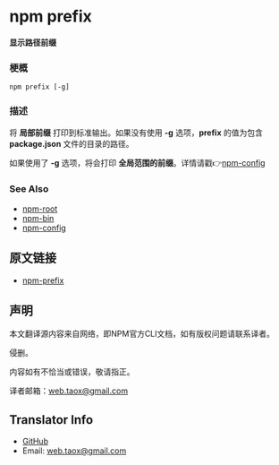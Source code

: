 # npm prefix

**显示路径前缀**

### 梗概

```shell
npm prefix [-g]
```

### 描述

将 **局部前缀** 打印到标准输出。如果没有使用 **-g** 选项，**prefix** 的值为包含 **package.json** 文件的目录的路径。

如果使用了 **-g** 选项，将会打印 **全局范围的前缀**。详情请戳👉[npm-config](https://docs.npmjs.com/misc/config "npm-config")

### See Also

* [npm-root](https://NinjiaHub.github.io/NPM-CLI-Commands/docs/npm-root "npm-root")
* [npm-bin](https://NinjiaHub.github.io/NPM-CLI-Commands/docs/npm-bin "npm-bin")
* [npm-config](https://NinjiaHub.github.io/NPM-CLI-Commands/docs/npm-config "npm-config")

## 原文链接

* [npm-prefix](https://docs.npmjs.com/cli/prefix)

## 声明

本文翻译源内容来自网络，即NPM官方CLI文档，如有版权问题请联系译者。

侵删。

内容如有不恰当或错误，敬请指正。

译者邮箱：<web.taox@gmail.com>

## Translator Info

* [GitHub](https://github.com/Tao-Quixote)
* Email: <web.taox@gmail.com>
